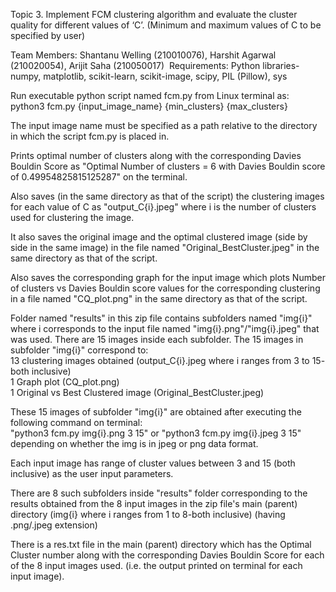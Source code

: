 Topic 3. Implement FCM clustering algorithm and evaluate the cluster quality for different values of ‘C’. (Minimum and maximum values of C to be specified by user) 

Team Members: Shantanu Welling (210010076), Harshit Agarwal (210020054), Arijit Saha (210050017)
​
Requirements: Python libraries- numpy, matplotlib, scikit-learn, scikit-image, scipy, PIL (Pillow), sys

Run executable python script named fcm.py from Linux terminal as:
python3 fcm.py {input_image_name} {min_clusters} {max_clusters}

The input image name must be specified as a path relative to the directory in which the script fcm.py is placed in.

Prints optimal number of clusters along with the corresponding Davies Bouldin Score as "Optimal Number of clusters = 6 with Davies Bouldin score of 0.49954825815125287" on the terminal. 

Also saves (in the same directory as that of the script) the clustering images for each value of C as "output_C{i}.jpeg" where i is the number of clusters used for clustering the image. 

It also saves the original image and the optimal clustered image (side by side in the same image) in the file named "Original_BestCluster.jpeg" in the same directory as that of the script.

Also saves the corresponding graph for the input image which plots Number of clusters vs Davies Bouldin score values for the corresponding clustering in a file named "CQ_plot.png" in the same directory as that of the script.

Folder named "results" in this zip file contains subfolders named "img{i}" where i corresponds to the input file named "img{i}.png"/"img{i}.jpeg" that was used. There are 15 images inside each subfolder.
The 15 images in subfolder "img{i}" correspond to: <br>
13 clustering images obtained (output_C{i}.jpeg where i ranges from 3 to 15- both inclusive) <br>
1 Graph plot (CQ_plot.png) <br>
1 Original vs Best Clustered image (Original_BestCluster.jpeg) <br>

These 15 images of subfolder "img{i}" are obtained after executing the following command on terminal:<br>
"python3 fcm.py img{i}.png 3 15" or "python3 fcm.py img{i}.jpeg 3 15" depending on whether the img is in jpeg or png data format.

Each input image has range of cluster values between 3 and 15 (both inclusive) as the user input parameters.

There are 8 such subfolders inside "results" folder corresponding to the results obtained from the 8 input images in the zip file's main (parent) directory (img{i} where i ranges from 1 to 8-both inclusive) (having .png/.jpeg extension)

There is a res.txt file in the main (parent) directory which has the Optimal Cluster number along with the corresponding Davies Bouldin Score for each of the 8 input images used. (i.e. the output printed on terminal for each input image).
